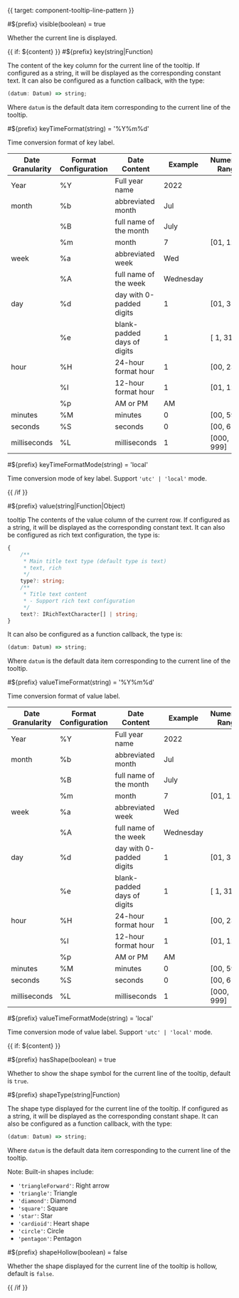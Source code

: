 {{ target: component-tooltip-line-pattern }}

<!-- ITooltipLinePattern -->

#${prefix} visible(boolean) = true

Whether the current line is displayed.

{{ if: ${content} }}
#${prefix} key(string|Function)

The content of the key column for the current line of the tooltip. If configured as a string, it will be displayed as the corresponding constant text. It can also be configured as a function callback, with the type:

```ts
(datum: Datum) => string;
```

Where `datum` is the default data item corresponding to the current line of the tooltip.

#${prefix} keyTimeFormat(string) = '%Y%m%d'

Time conversion format of key label.

| **Date Granularity** | **Format Configuration** | **Date Content**            | **Example** | **Numerical Range** |
| -------------------- | ------------------------ | --------------------------- | ----------- | ------------------- |
| Year                 | %Y                       | Full year name              | 2022        |                     |
| month                | %b                       | abbreviated month           | Jul         |                     |
|                      | %B                       | full name of the month      | July        |                     |
|                      | %m                       | month                       | 7           | [01, 12]            |
| week                 | %a                       | abbreviated week            | Wed         |                     |
|                      | %A                       | full name of the week       | Wednesday   |                     |
| day                  | %d                       | day with 0-padded digits    | 1           | [01, 31]            |
|                      | %e                       | blank-padded days of digits | 1           | [ 1, 31]            |
| hour                 | %H                       | 24-hour format hour         | 1           | [00, 23]            |
|                      | %I                       | 12-hour format hour         | 1           | [01, 12]            |
|                      | %p                       | AM or PM                    | AM          |                     |
| minutes              | %M                       | minutes                     | 0           | [00, 59]            |
| seconds              | %S                       | seconds                     | 0           | [00, 61]            |
| milliseconds         | %L                       | milliseconds                | 1           | [000, 999]          |

#${prefix} keyTimeFormatMode(string) = 'local'

Time conversion mode of key label. Support `'utc' | 'local'` mode.

{{ /if }}

#${prefix} value(string|Function|Object)

tooltip The contents of the value column of the current row.
If configured as a string, it will be displayed as the corresponding constant text.
It can also be configured as rich text configuration, the type is:

```ts
{
    /**
     * Main title text type (default type is text)
     * text, rich
     */
    type?: string;
    /**
     * Title text content
     * - Support rich text configuration
     */
    text?: IRichTextCharacter[] | string;
}
```

It can also be configured as a function callback, the type is:

```ts
(datum: Datum) => string;
```

Where `datum` is the default data item corresponding to the current line of the tooltip.

#${prefix} valueTimeFormat(string) = '%Y%m%d'

Time conversion format of value label.

| **Date Granularity** | **Format Configuration** | **Date Content**            | **Example** | **Numerical Range** |
| -------------------- | ------------------------ | --------------------------- | ----------- | ------------------- |
| Year                 | %Y                       | Full year name              | 2022        |                     |
| month                | %b                       | abbreviated month           | Jul         |                     |
|                      | %B                       | full name of the month      | July        |                     |
|                      | %m                       | month                       | 7           | [01, 12]            |
| week                 | %a                       | abbreviated week            | Wed         |                     |
|                      | %A                       | full name of the week       | Wednesday   |                     |
| day                  | %d                       | day with 0-padded digits    | 1           | [01, 31]            |
|                      | %e                       | blank-padded days of digits | 1           | [ 1, 31]            |
| hour                 | %H                       | 24-hour format hour         | 1           | [00, 23]            |
|                      | %I                       | 12-hour format hour         | 1           | [01, 12]            |
|                      | %p                       | AM or PM                    | AM          |                     |
| minutes              | %M                       | minutes                     | 0           | [00, 59]            |
| seconds              | %S                       | seconds                     | 0           | [00, 61]            |
| milliseconds         | %L                       | milliseconds                | 1           | [000, 999]          |

#${prefix} valueTimeFormatMode(string) = 'local'

Time conversion mode of value label. Support `'utc' | 'local'` mode.

{{ if: ${content} }}

#${prefix} hasShape(boolean) = true

Whether to show the shape symbol for the current line of the tooltip, default is `true`.

#${prefix} shapeType(string|Function)

The shape type displayed for the current line of the tooltip. If configured as a string, it will be displayed as the corresponding constant shape. It can also be configured as a function callback, with the type:

```ts
(datum: Datum) => string;
```

Where `datum` is the default data item corresponding to the current line of the tooltip.

<!-- TODO: Unify symbol types -->

Note: Built-in shapes include:

- `'triangleForward'`: Right arrow
- `'triangle'`: Triangle
- `'diamond'`: Diamond
- `'square'`: Square
- `'star'`: Star
- `'cardioid'`: Heart shape
- `'circle'`: Circle
- `'pentagon'`: Pentagon

#${prefix} shapeHollow(boolean) = false

Whether the shape displayed for the current line of the tooltip is hollow, default is `false`.

{{ /if }}
